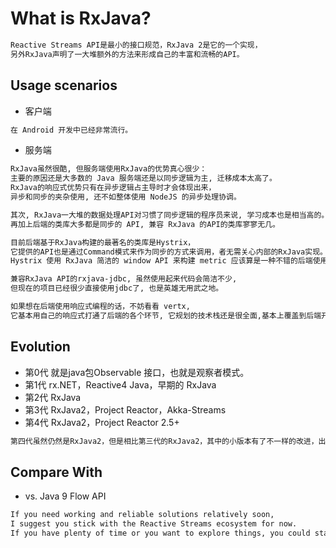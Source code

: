# What is RxJava?
```md
Reactive Streams API是最小的接口规范，RxJava 2是它的一个实现，
另外RxJava声明了一大堆额外的方法来形成自己的丰富和流畅的API。
```
## Usage scenarios
* 客户端 
```md
在 Android 开发中已经非常流行。
```
* 服务端
```md
RxJava虽然很酷, 但服务端使用RxJava的优势真心很少：
主要的原因还是大多数的 Java 服务端还是以同步逻辑为主, 迁移成本太高了。
RxJava的响应式优势只有在异步逻辑占主导时才会体现出来，
异步和同步的夹杂使用, 还不如整体使用 NodeJS 的异步处理协调。

其次, RxJava一大堆的数据处理API对习惯了同步逻辑的程序员来说, 学习成本也是相当高的。
再加上后端的类库大多都是同步的 API, 兼容 RxJava 的API的类库寥寥无几。

目前后端基于RxJava构建的最著名的类库是Hystrix，
它提供的API也是通过Command模式来作为同步的方式来调用，者无需关心内部的RxJava实现。
Hystrix 使用 RxJava 简洁的 window API 来构建 metric 应该算是一种不错的后端使用场景。

兼容RxJava API的rxjava-jdbc, 虽然使用起来代码会简洁不少,
但现在的项目已经很少直接使用jdbc了, 也是英雄无用武之地。

如果想在后端使用响应式编程的话，不妨看看 vertx, 
它基本用自己的响应式打通了后端的各个环节, 它规划的技术栈还是很全面,基本上覆盖到后端开发的功能.
```
## Evolution
* 第0代 就是java包Observable 接口，也就是观察者模式。
* 第1代 rx.NET，Reactive4 Java，早期的 RxJava
* 第2代 RxJava
* 第3代 RxJava2，Project Reactor，Akka-Streams
* 第4代 RxJava2，Project Reactor 2.5+
```md
第四代虽然仍然是RxJava2，但是相比第三代的RxJava2，其中的小版本有了不一样的改进，出现了新特性。
```

## Compare With
* vs. Java 9 Flow API
```md
If you need working and reliable solutions relatively soon, 
I suggest you stick with the Reactive Streams ecosystem for now. 
If you have plenty of time or you want to explore things, you could start using the Flow API.
```